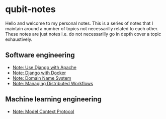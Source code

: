# qubit-notes

Hello and welcome to my personal notes. This is a series of notes that I maintain around a number of topics not necessarilly related
to each other. These notes are just notes i.e. do not necessarilly go in depth cover a topic exhaustively. 


## Software engineering

- <a href="software_engineering/2021-07-15-django-apache.md">Note: Use Django with Apache</a>
- <a href="software_engineering/2021-07-29-django-with-docker.md">Note: Django with Docker</a>
- <a href="software_engineering/2025-04-18-domain-name-system.md">Note: Domain Name System</a>
- <a href="software_engineering/2025-04-20-managing-distributed-workflows.md">Note: Managing Distributed Workflows</a>

## Machine learning engineering

- <a href="ml/2025-04-23-model-context-protocol.md">Note: Model Context Protocol</a> 
